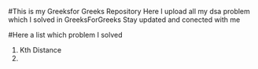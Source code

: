 #This is my Greeksfor Greeks Repository
Here I upload all my dsa problem which I solved in GreeksForGreeks
Stay updated and conected with me

#Here a list which problem I solved
1. Kth Distance
2. 

